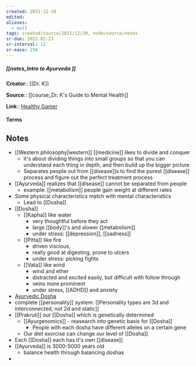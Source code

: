 ```yaml
---
created: 2021-12-30 
edited: 
aliases:
  - null
tags: created/source/2021/12/30, node/source/notes
sr-due: 2022-02-23
sr-interval: 12
sr-ease: 250
---
```


##### [[notes_Intro to Ayurveda ]]

**Creator**:: [[Dr. K]]
 
**Source**:: [[course_Dr. K's Guide to Mental Health]]

**Link**:: [Healthy Gamer](https://coaching.healthygamer.gg/guide/lessons/intro-to-ayurveda)

#### Terms

## Notes

- [[Western philosophy|western]] [[medicine]] likes to divide and conquer
	- it's about dividing things into small groups so that you can understand each thing in depth, and then build up the bigger picture
	- Separates people out from [[disease]]s to find the purest [[disease]] process and figure out the perfect treatment process
- [[Ayurveda]] realizes that [[disease]] cannot be separated from people
	- example: [[metabolism]] people gain weight at different rates
- Some physical characteristics match with mental characteristics
	- Lead to [[Dosha]]
- [[Dosha]] 
	- [[Kapha]] like water
		- very thoughtful before they act
		- large [[body]]'s and slower [[metabolism]]
		- under stress: [[depression]], [[sadness]]
	- [[Pitta]] like fire
		- driven viscious,
		- really good at digesting, prone to ulcers
		- under stress: picking fights
	- [[Vata]] like wind
		- wind and ether
		- distracted and excited easily, but difficult with follow through
		- veins more prominent
		- under stress, [[ADHD]] and anxiety
- [Ayurvedic Dosha](https://www.healthygamer.gg/quiz)
- complete [[personality]] system: [[Personality types are 3d and interconnected, not 2d and static]]
- [[Prakruti]] our [[Dosha]] which is genetically determined
	- [[Ayurgenomics]] - reasearch into genetic basis for [[Dosha]]
		- People with each dosha have different alleles on a certain gene
	- Our diet exorcise can change our level of [[Dosha]]
- Each [[Dosha]] each has it's own [[disease]]
- [[Ayurveda]] is 3000-5000 years old
	- balance health through balancing doshas
- 
